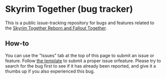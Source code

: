 # Skyrim Together (bug tracker)

This is a public issue-tracking repository for bugs and features related to the [Skyrim Together Reborn and Fallout Together](https://skyrim-together.com/).

## How-to

You can use the "Issues" tab at the top of this page to submit an issue or feature. Follow [the template](.github/ISSUE_TEMPLATE) to submit a proper issue orfeature. Please try to search for the bug first to see if it has already been reported, and give it a thumbs up if you also experienced this bug.
